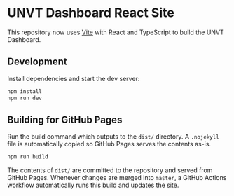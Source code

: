 # UNVT Dashboard React Site

This repository now uses [Vite](https://vitejs.dev/) with React and TypeScript to build the UNVT Dashboard.

## Development

Install dependencies and start the dev server:

```bash
npm install
npm run dev
```

## Building for GitHub Pages

Run the build command which outputs to the `dist/` directory. A `.nojekyll` file is automatically copied so GitHub Pages serves the contents as-is.

```bash
npm run build
```

The contents of `dist/` are committed to the repository and served from GitHub Pages. Whenever changes are merged into `master`, a GitHub Actions workflow automatically runs this build and updates the site.
